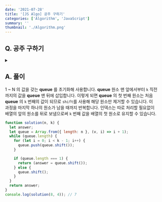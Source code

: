 ```yaml
---
date: '2021-07-28'
title: '[JS Algo] 공주 구하기'
categories: ['Algorithm', 'JavaScript']
summary: ''
thumbnail: './Algorithm.png'
---
```


## Q. 공주 구하기

<details>
<summary></summary>
<div markdown="1">       
N 명의 사람들에게 1번부터 N번까지 번호를 매긴 후 시계 방향으로 동그랗게 앉게 합니다. 한 사람이 특정 숫자 K를 외치면 그 번호에 해당하는 사람은 동그랗게 앉은 자리에서 나오게 됩니다. 그리고 그 다음 사람부터 1번이 됩니다. 이런 방식을 반복해 N, K가 주어졌을 때, 마지막 남은 사람은 몇 번인지를 반환해야 합니다.

</div>
</details>

## A. 풀이

1 ~ N 의 값을 갖는 **queue** 를 초기화해 사용합니다. **queue** 원소 맨 앞에서부터 `k` 직전까지의 값을 **queue** 맨 뒤에 삽입합니다. 이렇게 되면 **queue** 의 첫 번째 원소는 처음 **queue** 의 `k` 번째의 값이 되므로 `shift`를 사용해 해당 원소만 제거할 수 있습니다. 이 과정을 마지막 하나의 원소가 남을 때까지 반복합니다. 인덱스는 따로 처리할 필요없이 배열의 앞의 원소를 뒤로 보냄으로써 `k` 번째 값을 배열의 첫 원소로 유지할 수 있습니다.

```javascript
function solution(n, k) {
  let answer;
  let queue = Array.from({ length: n }, (v, i) => i + 1);
  while (queue.length) {
    for (let i = 0; i < k - 1; i++) {
      queue.push(queue.shift());
    }

    if (queue.length === 1) {
      return (answer = queue.shift());
    } else {
      queue.shift();
    }
  }
  return answer;
}
console.log(solution(8, 4)); // 7
```
